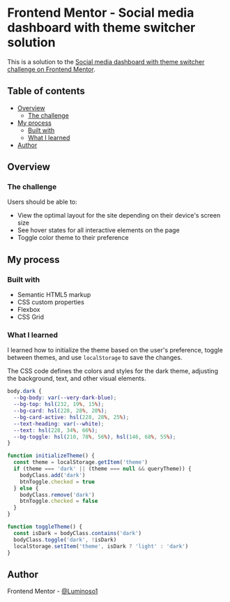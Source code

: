 # Frontend Mentor - Social media dashboard with theme switcher solution

This is a solution to the [Social media dashboard with theme switcher challenge on Frontend Mentor](https://www.frontendmentor.io/challenges/social-media-dashboard-with-theme-switcher-6oY8ozp_H).

## Table of contents

- [Overview](#overview)
  - [The challenge](#the-challenge)
- [My process](#my-process)
  - [Built with](#built-with)
  - [What I learned](#what-i-learned)
- [Author](#author)

## Overview

### The challenge

Users should be able to:

- View the optimal layout for the site depending on their device's screen size
- See hover states for all interactive elements on the page
- Toggle color theme to their preference

## My process

### Built with

- Semantic HTML5 markup
- CSS custom properties
- Flexbox
- CSS Grid

### What I learned

I learned how to initialize the theme based on the user's preference, toggle between themes, and use `localStorage` to save the changes.

The CSS code defines the colors and styles for the dark theme, adjusting the background, text, and other visual elements.

```css
body.dark {
  --bg-body: var(--very-dark-blue);
  --bg-top: hsl(232, 19%, 15%);
  --bg-card: hsl(228, 28%, 20%);
  --bg-card-active: hsl(228, 28%, 25%);
  --text-heading: var(--white);
  --text: hsl(228, 34%, 66%);
  --bg-toggle: hsl(210, 78%, 56%), hsl(146, 68%, 55%);
}
```

```js
function initializeTheme() {
  const theme = localStorage.getItem('theme')
  if (theme === 'dark' || (theme === null && queryTheme)) {
    bodyClass.add('dark')
    btnToggle.checked = true
  } else {
    bodyClass.remove('dark')
    btnToggle.checked = false
  }
}

function toggleTheme() {
  const isDark = bodyClass.contains('dark')
  bodyClass.toggle('dark', !isDark)
  localStorage.setItem('theme', isDark ? 'light' : 'dark')
}
```

## Author

Frontend Mentor - [@Luminoso1](https://www.frontendmentor.io/profile/Luminoso1)
